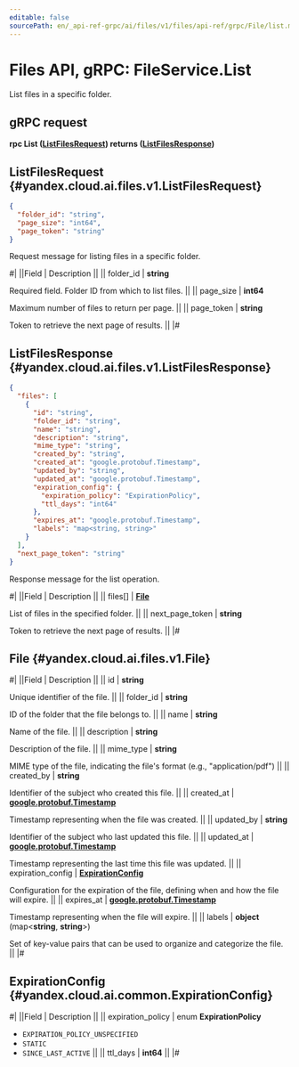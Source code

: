 ```yaml
---
editable: false
sourcePath: en/_api-ref-grpc/ai/files/v1/files/api-ref/grpc/File/list.md
---
```


# Files API, gRPC: FileService.List

List files in a specific folder.

## gRPC request

**rpc List ([ListFilesRequest](#yandex.cloud.ai.files.v1.ListFilesRequest)) returns ([ListFilesResponse](#yandex.cloud.ai.files.v1.ListFilesResponse))**

## ListFilesRequest {#yandex.cloud.ai.files.v1.ListFilesRequest}

```json
{
  "folder_id": "string",
  "page_size": "int64",
  "page_token": "string"
}
```

Request message for listing files in a specific folder.

#|
||Field | Description ||
|| folder_id | **string**

Required field. Folder ID from which to list files. ||
|| page_size | **int64**

Maximum number of files to return per page. ||
|| page_token | **string**

Token to retrieve the next page of results. ||
|#

## ListFilesResponse {#yandex.cloud.ai.files.v1.ListFilesResponse}

```json
{
  "files": [
    {
      "id": "string",
      "folder_id": "string",
      "name": "string",
      "description": "string",
      "mime_type": "string",
      "created_by": "string",
      "created_at": "google.protobuf.Timestamp",
      "updated_by": "string",
      "updated_at": "google.protobuf.Timestamp",
      "expiration_config": {
        "expiration_policy": "ExpirationPolicy",
        "ttl_days": "int64"
      },
      "expires_at": "google.protobuf.Timestamp",
      "labels": "map<string, string>"
    }
  ],
  "next_page_token": "string"
}
```

Response message for the list operation.

#|
||Field | Description ||
|| files[] | **[File](#yandex.cloud.ai.files.v1.File)**

List of files in the specified folder. ||
|| next_page_token | **string**

Token to retrieve the next page of results. ||
|#

## File {#yandex.cloud.ai.files.v1.File}

#|
||Field | Description ||
|| id | **string**

Unique identifier of the file. ||
|| folder_id | **string**

ID of the folder that the file belongs to. ||
|| name | **string**

Name of the file. ||
|| description | **string**

Description of the file. ||
|| mime_type | **string**

MIME type of the file, indicating the file's format (e.g., "application/pdf") ||
|| created_by | **string**

Identifier of the subject who created this file. ||
|| created_at | **[google.protobuf.Timestamp](https://developers.google.com/protocol-buffers/docs/reference/google.protobuf#timestamp)**

Timestamp representing when the file was created. ||
|| updated_by | **string**

Identifier of the subject who last updated this file. ||
|| updated_at | **[google.protobuf.Timestamp](https://developers.google.com/protocol-buffers/docs/reference/google.protobuf#timestamp)**

Timestamp representing the last time this file was updated. ||
|| expiration_config | **[ExpirationConfig](#yandex.cloud.ai.common.ExpirationConfig)**

Configuration for the expiration of the file, defining when and how the file will expire. ||
|| expires_at | **[google.protobuf.Timestamp](https://developers.google.com/protocol-buffers/docs/reference/google.protobuf#timestamp)**

Timestamp representing when the file will expire. ||
|| labels | **object** (map<**string**, **string**>)

Set of key-value pairs that can be used to organize and categorize the file. ||
|#

## ExpirationConfig {#yandex.cloud.ai.common.ExpirationConfig}

#|
||Field | Description ||
|| expiration_policy | enum **ExpirationPolicy**

- `EXPIRATION_POLICY_UNSPECIFIED`
- `STATIC`
- `SINCE_LAST_ACTIVE` ||
|| ttl_days | **int64** ||
|#